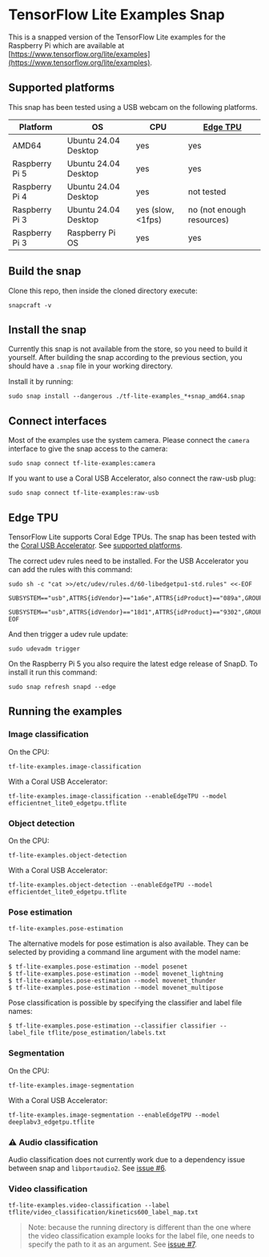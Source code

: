 # TensorFlow Lite Examples Snap

This is a snapped version of the TensorFlow Lite examples for the Raspberry Pi which are available at [https://www.tensorflow.org/lite/examples](https://www.tensorflow.org/lite/examples).

## Supported platforms

This snap has been tested using a USB webcam on the following platforms.

| Platform       | OS                   | CPU               | [Edge TPU](#edge-tpu)     |
| -------------- | -------------------- | ----------------- | ------------------------- |
| AMD64          | Ubuntu 24.04 Desktop | yes               | yes                       |
| Raspberry Pi 5 | Ubuntu 24.04 Desktop | yes               | yes                       |
| Raspberry Pi 4 | Ubuntu 24.04 Desktop | yes               | not tested                |
| Raspberry Pi 3 | Ubuntu 24.04 Desktop | yes (slow, <1fps) | no (not enough resources) |
| Raspberry Pi 3 | Raspberry Pi OS      | yes               | yes                       |

## Build the snap

Clone this repo, then inside the cloned directory execute:

```
snapcraft -v
```

## Install the snap

Currently this snap is not available from the store, so you need to build it yourself.
After building the snap according to the previous section, you should have a `.snap` file in your working directory.

Install it by running:

```
sudo snap install --dangerous ./tf-lite-examples_*+snap_amd64.snap
```

## Connect interfaces

Most of the examples use the system camera.
Please connect the `camera` interface to give the snap access to the camera:

```
sudo snap connect tf-lite-examples:camera
```

If you want to use a Coral USB Accelerator, also connect the raw-usb plug:

```
sudo snap connect tf-lite-examples:raw-usb
```

## Edge TPU

TensorFlow Lite supports Coral Edge TPUs.
The snap has been tested with the [Coral USB Accelerator](https://coral.ai/products/accelerator).
See [supported platforms](#supported-platforms).

The correct udev rules need to be installed.
For the USB Accelerator you can add the rules with this command:

```
sudo sh -c "cat >>/etc/udev/rules.d/60-libedgetpu1-std.rules" <<-EOF
    SUBSYSTEM=="usb",ATTRS{idVendor}=="1a6e",ATTRS{idProduct}=="089a",GROUP="plugdev"
    SUBSYSTEM=="usb",ATTRS{idVendor}=="18d1",ATTRS{idProduct}=="9302",GROUP="plugdev"
EOF
```

And then trigger a udev rule update:

```
sudo udevadm trigger
```

On the Raspberry Pi 5 you also require the latest edge release of SnapD.
To install it run this command:

```
sudo snap refresh snapd --edge
```

## Running the examples

### Image classification

On the CPU:

```
tf-lite-examples.image-classification
```

With a Coral USB Accelerator:

```
tf-lite-examples.image-classification --enableEdgeTPU --model efficientnet_lite0_edgetpu.tflite
```

### Object detection

On the CPU:

```
tf-lite-examples.object-detection
```

With a Coral USB Accelerator:

```
tf-lite-examples.object-detection --enableEdgeTPU --model efficientdet_lite0_edgetpu.tflite
```

### Pose estimation

```
tf-lite-examples.pose-estimation
```

The alternative models for pose estimation is also available.
They can be selected by providing a command line argument with the model name:

```
$ tf-lite-examples.pose-estimation --model posenet
$ tf-lite-examples.pose-estimation --model movenet_lightning
$ tf-lite-examples.pose-estimation --model movenet_thunder
$ tf-lite-examples.pose-estimation --model movenet_multipose
```

Pose classification is possible by specifying the classifier and label file names:

```
$ tf-lite-examples.pose-estimation --classifier classifier --label_file tflite/pose_estimation/labels.txt
```

### Segmentation

On the CPU:

```
tf-lite-examples.image-segmentation
```

With a Coral USB Accelerator:

```
tf-lite-examples.image-segmentation --enableEdgeTPU --model deeplabv3_edgetpu.tflite
```

### ⚠️ Audio classification

Audio classification does not currently work due to a dependency issue between snap and `libportaudio2`.
See [issue #6](https://github.com/canonical/tf-lite-examples-snap/issues/6).

### Video classification

```
tf-lite-examples.video-classification --label tflite/video_classification/kinetics600_label_map.txt
```

> Note: because the running directory is different than the one where the video classification example looks for the label file, one needs to specify the path to it as an argument.
> See [issue #7](https://github.com/canonical/tf-lite-examples-snap/issues/7).
